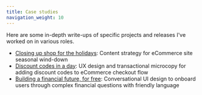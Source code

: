 ```yaml
---
title: Case studies
navigation_weight: 10
---
```


Here are some in-depth write-ups of specific projects and releases I've worked on in various roles. 

* [Closing up shop for the holidays](daye-closing-shop.md): Content strategy for eCommerce site seasonal wind-down
* [Discount codes in a day](discount-codes.md): UX design and transactional microcopy for adding discount codes to eCommerce checkout flow
* [Building a financial future, for free](multiply-conversational-design.md): Conversational UI design to onboard users through complex financial questions with friendly language
